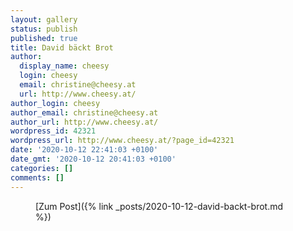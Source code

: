 ```yaml
---
layout: gallery
status: publish
published: true
title: David bäckt Brot
author:
  display_name: cheesy
  login: cheesy
  email: christine@cheesy.at
  url: http://www.cheesy.at/
author_login: cheesy
author_email: christine@cheesy.at
author_url: http://www.cheesy.at/
wordpress_id: 42321
wordpress_url: http://www.cheesy.at/?page_id=42321
date: '2020-10-12 22:41:03 +0100'
date_gmt: '2020-10-12 20:41:03 +0100'
categories: []
comments: []
---
```

<!-- wp:core-embed/wordpress {"url":"http://www.cheesy.at/2020/10/david-backt-brot/","type":"rich","providerNameSlug":"cheesy-at","className":""} -->
<figure class="wp-block-embed-wordpress wp-block-embed is-type-rich is-provider-cheesy-at">
<div class="wp-block-embed__wrapper">
[Zum Post]({% link _posts/2020-10-12-david-backt-brot.md %})
</div>
</figure>
<!-- /wp:core-embed/wordpress -->
<!-- wp:paragraph --><!-- /wp:paragraph -->
